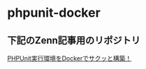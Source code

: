 # phpunit-docker

## 下記のZenn記事用のリポジトリ

[PHPUnit実行環境をDockerでサクッと構築！](https://zenn.dev/shun57/articles/4b2cbf33255de4)